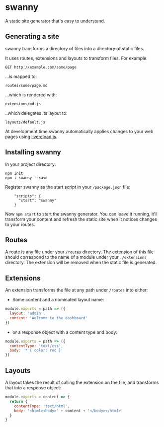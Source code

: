 # swanny

A static site generator that's easy to understand.

## Generating a site

swanny transforms a directory of files into a directory of static files.

It uses routes, extensions and layouts to transform files. For example:

```
GET http://example.com/some/page
```

...is mapped to:

```
routes/some/page.md
```

...which is rendered with:

```
extensions/md.js
```

..which delegates its layout to:

```
layouts/default.js
```

At development time swanny automatically applies changes to your web pages using
[livereload.js](https://github.com/livereload/livereload-js).

## Installing swanny

In your project directory:

    npm init
    npm i swanny --save

Register swanny as the start script in your `/package.json` file:

```
    "scripts": {
      "start": "swanny"
    }
```

Now `npm start` to start the swanny generator. You can leave it running, it'll
transform your content and refresh the static site when it notices changes to
your routes.

## Routes

A route is any file under your `/routes` directory. The extension of this
file should correspond to the name of a module under your `./extensions`
directory. The extension will be removed when the static file is generated.

## Extensions

An extension transforms the file at any path under `/routes` into either:

* Some content and a nominated layout name:

```js
module.exports = path => ({
  layout: 'admin',
  content: 'Welcome to the dashboard'
})
 ```

* or a response object with a content type and body:

```js
module.exports = path => ({
  contentType: 'text/css',
  body: '* { color: red }'
})
```

## Layouts

A layout takes the result of calling the extension on the file, and transforms
that into a response object:

```js
module.exports = content => {
  return {
    contentType: 'text/html',
    body: '<html><body>' + content + '</body></html>'
  }
}
```
